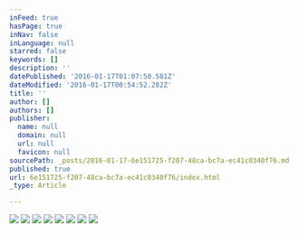 ```yaml
---
inFeed: true
hasPage: true
inNav: false
inLanguage: null
starred: false
keywords: []
description: ''
datePublished: '2016-01-17T01:07:50.581Z'
dateModified: '2016-01-17T00:54:52.282Z'
title: ''
author: []
authors: []
publisher:
  name: null
  domain: null
  url: null
  favicon: null
sourcePath: _posts/2016-01-17-6e151725-f207-48ca-bc7a-ec41c0340f76.md
published: true
url: 6e151725-f207-48ca-bc7a-ec41c0340f76/index.html
_type: Article

---
```

![](https://the-grid-user-content.s3-us-west-2.amazonaws.com/9372884d-c85d-49e2-958c-c4fa9a1ea10e.jpg)
![](https://the-grid-user-content.s3-us-west-2.amazonaws.com/ef3bb465-70b2-45f3-a90b-c69d7e2008f6.jpg)
![](https://the-grid-user-content.s3-us-west-2.amazonaws.com/3767c34e-8059-4b75-abb7-a430d46b7ba0.jpg)
![](https://the-grid-user-content.s3-us-west-2.amazonaws.com/949209e6-9108-421d-88a2-1be4e6de11f4.jpg)
![](https://the-grid-user-content.s3-us-west-2.amazonaws.com/b613f229-8ec8-4e19-afc2-15235ec18bcc.jpg)
![](https://the-grid-user-content.s3-us-west-2.amazonaws.com/a8109745-90fa-49ed-813a-111a54d7482e.jpg)
![](https://the-grid-user-content.s3-us-west-2.amazonaws.com/575d54e8-6968-49e8-80c9-8970a647b86a.jpg)
![](https://the-grid-user-content.s3-us-west-2.amazonaws.com/91a10f8c-a91e-4d37-b919-10fcdd98ab8c.jpg)